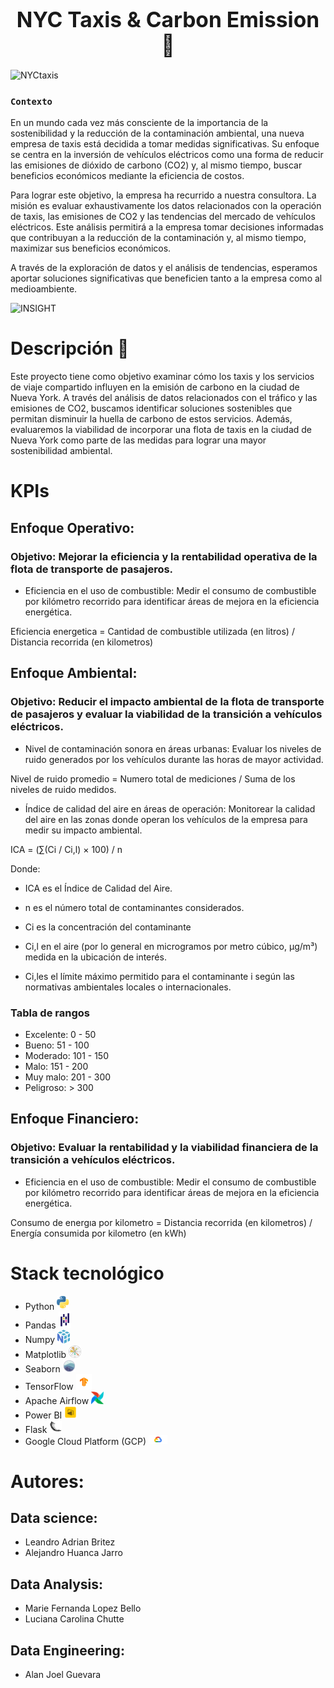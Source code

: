 ﻿<div align="center">

# <span style="font-size:larger;">NYC Taxis & Carbon Emission 🚕 </span>

</div>

![NYCtaxis](img/image.jpg)

### `Contexto`

En un mundo cada vez más consciente de la importancia de la sostenibilidad y la reducción de la contaminación ambiental, una nueva empresa de taxis está decidida a tomar medidas significativas. Su enfoque se centra en la inversión de vehículos eléctricos como una forma de reducir las emisiones de dióxido de carbono (CO2) y, al mismo tiempo, buscar beneficios económicos mediante la eficiencia de costos.

Para lograr este objetivo, la empresa ha recurrido a nuestra consultora. La misión es evaluar exhaustivamente los datos relacionados con la operación de taxis, las emisiones de CO2 y las tendencias del mercado de vehículos eléctricos. Este análisis permitirá a la empresa tomar decisiones informadas que contribuyan a la reducción de la contaminación y, al mismo tiempo, maximizar sus beneficios económicos.

A través de la exploración de datos y el análisis de tendencias, esperamos aportar soluciones significativas que beneficien tanto a la empresa como al medioambiente.

![INSIGHT](https://github.com/alanguev1/proyecto-final/blob/main/img/DATA%20INDIGHT.jpeg)

# Descripción 📝
Este proyecto tiene como objetivo examinar cómo los taxis y los servicios de viaje compartido influyen en la emisión de carbono en la ciudad de Nueva York. A través del análisis de datos relacionados con el tráfico y las emisiones de CO2, buscamos identificar soluciones sostenibles que permitan disminuir la huella de carbono de estos servicios. Además, evaluaremos la viabilidad de incorporar una flota de taxis en la ciudad de Nueva York como parte de las medidas para lograr una mayor sostenibilidad ambiental.

# KPIs

## Enfoque Operativo:

### Objetivo: Mejorar la eficiencia y la rentabilidad operativa de la flota de transporte de pasajeros.

- Eficiencia en el uso de combustible: Medir el consumo de combustible por kilómetro recorrido para identificar áreas de mejora en la eficiencia energética.

Eficiencia energetica = Cantidad de combustible utilizada (en litros) / Distancia recorrida (en kilometros)

## Enfoque Ambiental:

### Objetivo: Reducir el impacto ambiental de la flota de transporte de pasajeros y evaluar la viabilidad de la transición a vehículos eléctricos.

- Nivel de contaminación sonora en áreas urbanas: Evaluar los niveles de ruido generados por los vehículos durante las horas de mayor actividad. 

Nivel de ruido promedio = Numero total de mediciones / Suma de los niveles de ruido medidos.
​


- Índice de calidad del aire en áreas de operación: Monitorear la calidad del aire en las zonas donde operan los vehículos de la empresa para medir su impacto ambiental.

ICA = (∑(Ci / Ci,l) × 100) / n

Donde:

- ICA es el Índice de Calidad del Aire.

- n es el número total de contaminantes considerados.

- Ci es la concentración del contaminante 

- Ci,l  en el aire (por lo general en microgramos por metro cúbico, µg/m³) medida en la ubicación de interés.

- Ci,les el límite máximo permitido para el contaminante i según las normativas ambientales locales o internacionales.

### Tabla de rangos

- Excelente: 0 - 50
- Bueno: 51 - 100
- Moderado: 101 - 150
- Malo: 151 - 200
- Muy malo: 201 - 300
- Peligroso: > 300



## Enfoque Financiero:

### Objetivo: Evaluar la rentabilidad y la viabilidad financiera de la transición a vehículos eléctricos.

- Eficiencia en el uso de combustible: Medir el consumo de combustible por kilómetro recorrido para identificar áreas de mejora en la eficiencia energética.

Consumo de energıa por kilometro = Distancia recorrida (en kilometros) / Energía consumida por kilometro (en kWh)


# Stack tecnológico

- Python <img src="img/logopython.png" alt="Python" width="20"/>
- Pandas <img src="img/logopandas.png" alt="Python" width="20"/>
- Numpy <img src="img/logonumpy.svg" alt="Python" width="20"/>
- Matplotlib <img src="img/logompl.png" alt="Python" width="20"/>
- Seaborn <img src="img/seaborn.png" alt="Python" width="20"/>
- TensorFlow <img src="img/tensorflow.jpg" alt="Python" width="25"/>
- Apache Airflow <img src="img/apache.png" alt="Python" width="20"/>
- Power BI <img src="img/pbi.png" alt="Python" width="20"/>
- Flask <img src="img/flask.jpg" alt="Python" width="20"/>
- Google Cloud Platform (GCP) <img src="img/gcp.png" alt="Python" width="30"/>





# Autores:

## Data science:

- Leandro Adrian Britez
- Alejandro Huanca Jarro


## Data Analysis:

- Marie Fernanda Lopez Bello
- Luciana Carolina Chutte

## Data Engineering:

- Alan Joel Guevara



